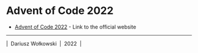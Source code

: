 # Advent of Code 2022

- [Advent of Code 2022](https://adventofcode.com/2022) - Link to the official website
&nbsp;
___

|&nbsp; Dariusz Wołkowski &nbsp;|&nbsp; 2022 &nbsp;| 
